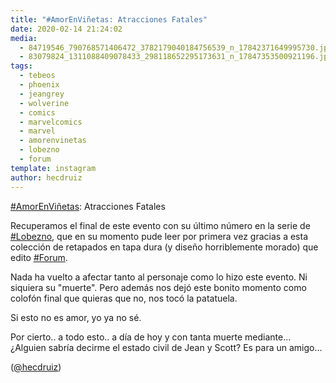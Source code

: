 ```yaml
---
title: "#AmorEnViñetas: Atracciones Fatales"
date: 2020-02-14 21:24:02
media: 
  - 84719546_790768571406472_3782179040184756539_n_17842371649995730.jpg
  - 83079824_1311088409078433_298118652295173631_n_17847353500921196.jpg
tags: 
  - tebeos
  - phoenix
  - jeangrey
  - wolverine
  - comics
  - marvelcomics
  - marvel
  - amorenvinetas
  - lobezno
  - forum
template: instagram
author: hecdruiz
---
```


[#AmorEnViñetas](/tags/amorenvinetas): Atracciones Fatales


Recuperamos el final de este evento con su último número en la serie de [#Lobezno](/tags/lobezno), que en su momento pude leer por primera vez gracias a esta colección de retapados en tapa dura (y diseño horriblemente morado) que edito [#Forum](/tags/forum).


Nada ha vuelto a afectar tanto al personaje como lo hizo este evento. Ni siquiera su "muerte". Pero además nos dejó este bonito momento como colofón final que quieras que no, nos tocó la patatuela.


Si esto no es amor, yo ya no sé.


Por cierto.. a todo esto.. a día de hoy y con tanta muerte mediante... ¿Alguien sabría decirme el estado civil de Jean y Scott? Es para un amigo...


([@hecdruiz](https://instagram.com/hecdruiz))



